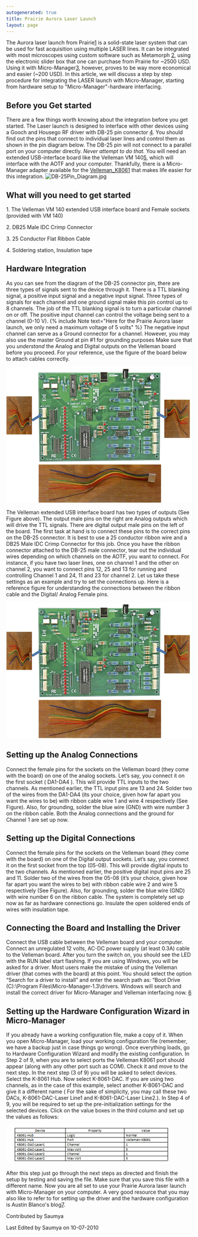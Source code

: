 ```yaml
---
autogenerated: true
title: Prairie Aurora Laser Launch
layout: page
---
```


The Aurora laser launch from
Prairie[1](http://www.prairie-technologies.com/products/laser/Aurora.html)
is a solid-state laser system that can be used for fast acquisition
using multiple LASER lines. It can be integrated with most microscopes
using custom software such as Metamorph
[2](http://www.moleculardevices.com/Products/Software/Meta-Imaging-Series/MetaMorph.html),
using the electronic slider box that one can purchase from Prairie for
\~2500 USD. Using it with Micro-Manager[3](http://micro-manager.org/),
however, proves to be way more economical and easier (\~200 USD). In
this article, we will discuss a step by step procedure for integrating
the LASER launch with Micro-Manager, starting from hardware setup to
"Micro-Manager"-hardware interfacing.

## Before you Get started

There are a few things worth knowing about the integration before you
get started. The Laser launch is designed to interface with other
devices using a Gooch and Housego RF driver with DB-25 pin connector
[4](http://www.goochandhousego.com/sites/default/files/documents/media/56A19539C.pdf).
You should find out the pins that connect to individual laser lines and
control them as shown in the pin diagram below. The DB-25 pin will not
connect to a parallel port on your computer directly. *Never attempt to
do that.* You will need an extended USB-interface board like the
Velleman VM
140[5](http://www.vellemanusa.com/us/enu/product/view/?id=523886), which
will interface with the AOTF and your computer. Thankfully, there is a
Micro-Manager adapter available for the
[Velleman\_K8061](Velleman_K8061 "wikilink") that makes life easier for
this integration. ![](media/DB-25Pin_Diagram.jpg‎ "DB-25Pin_Diagram.jpg‎")

## What will you need to get started

1\. The Velleman VM 140 extended USB interface board and Female sockets
(provided with VM 140)

2\. DB25 Male IDC Crimp Connector

3\. 25 Conductor Flat Ribbon Cable

4\. Soldering station, Insulation tape

## Hardware Integration

As you can see from the diagram of the DB-25 connector pin, there are
three types of signals sent to the device through it. There is a TTL
blanking signal, a positive input signal and a negative input signal.
Three types of signals for each channel and one ground signal make this
pin control up to 8 channels. The job of the TTL blanking signal is to
turn a particular channel on or off. The positive input channel can
control the voltage being sent to a channel (0-10 V).
{% include Note text="Here for the Prairie Aurora laser launch, we only need a maximum voltage of 5 volts" %}
The negative input channel can serve as a Ground connector for a
channel. However, you may also use the master Ground at pin \#1 for
grounding purposes Make sure that you *understand* the Analog and
Digital outputs on the Velleman board before you proceed. For your
reference, use the figure of the board below to attach cables correctly.

![](media/Velleman_VM140_Board.jpg "Velleman_VM140_Board.jpg")

The Velleman extended USB interface board has two types of outputs (See
Figure above). The output male pins on the right are Analog outputs
which will drive the TTL signals. There are digital output male pins on
the left of the board. The first task at hand is to connect these pins
to the correct pins on the DB-25 connector. It is best to use a 25
conductor ribbon wire and a DB25 Male IDC Crimp Connector for this job.
Once you have the ribbon connector attached to the DB-25 male connector,
tear out the individual wires depending on which channels on the AOTF,
you want to connect. For instance, if you have two laser lines, one on
channel 1 and the other on channel 2, you want to connect pins 12, 25
and 13 for running and controlling Channel 1 and 24, 11 and 23 for
channel 2. Let us take these settings as an example and try to set the
connections up. Here is a reference figure for understanding the
connections between the ribbon cable and the Digital/ Analog Female
pins.

![](media/Circuit_Connection.jpg "Circuit_Connection.jpg")

## Setting up the Analog Connections

Connect the female pins for the sockets on the Velleman board (they come
with the board) on one of the analog sockets. Let’s say, you connect it
on the first socket ( DA1-DA4 ). This will provide TTL inputs to the two
channels. As mentioned earlier, the TTL input pins are 13 and 24. Solder
two of the wires from the DA1-DA4 (its your choice, given how far apart
you want the wires to be) with ribbon cable wire 1 and wire 4
respectively (See Figure). Also, for grounding, solder the blue wire
(GND) with wire number 3 on the ribbon cable. Both the Analog
connections and the ground for Channel 1 are set up now.

## Setting up the Digital Connections

Connect the female pins for the sockets on the Velleman board (they come
with the board) on one of the Digital output sockets. Let’s say, you
connect it on the first socket from the top (05-08). This will provide
digital inputs to the two channels. As mentioned earlier, the positive
digital input pins are 25 and 11. Solder two of the wires from the 05-08
(it’s your choice, given how far apart you want the wires to be) with
ribbon cable wire 2 and wire 5 respectively (See Figure). Also, for
grounding, solder the blue wire (GND) with wire number 6 on the ribbon
cable. The system is completely set up now as far as hardware
connections go. Insulate the open soldered ends of wires with insulation
tape.

## Connecting the Board and Installing the Driver

Connect the USB cable between the Velleman board and your computer.
Connect an unregulated 12 volts, AC-DC power supply (at least 0.3A)
cable to the Velleman board. After you turn the switch on, you should
see the LED with the RUN label start flashing. If you are using Windows,
you will be asked for a driver. Most users make the mistake of using the
Velleman driver (that comes with the board) at this point. You should
select the option “Search for a driver to install” and enter the search
path as: “Boot Drive (C):\\Program Files\\Micro-Manager-1.3\\drivers.
Windows will search and install the correct driver for Micro-Manager and
Velleman interfacing now.
[6](http://www.austinblanco.com/Resources/How%20to%20install%20a%20Velleman%20board%20on%20umanager.pdf)

## Setting up the Hardware Configuration Wizard in Micro-Manager

If you already have a working configuration file, make a copy of it.
When you open Micro-Manager, load your working configuration file
(remember, we have a backup just in case things go wrong). Once
everything loads, go to Hardware Configuration Wizard and modify the
existing configuration. In Step 2 of 9, when you are to select ports the
Velleman K8061 port should appear (along with any other port such as
COM). Check it and move to the next step. In the next step (3 of 9) you
will be asked to select devices. Select the K-8061 Hub. Now select
K-8061-DAC. If you are using two channels, as in the case of this
example, select another K-8061-DAC and give it a different name ( For
the sake of simplicity, you may call these two DACs, K-8061-DAC-Laser
Line1 and K-8061-DAC-Laser Line2.). In Step 4 of 9, you will be required
to set up the pre-initialization settings for the selected devices.
Click on the value boxes in the third column and set up the values as
follows:

![](media/Device_Property.jpg "Device_Property.jpg")

After this step just go through the next steps as directed and finish
the setup by testing and saving the file. Make sure that you save this
file with a different name. Now you are all set to use your Prairie
Aurora laser launch with Micro-Manager on your computer. A very good
resource that you may also like to refer to for setting up the driver
and the hardware configuration is Austin Blanco's
blog[7](http://austinblanco.com/blog/).

Contributed by Saumya

Last Edited by Saumya on 10-07-2010
